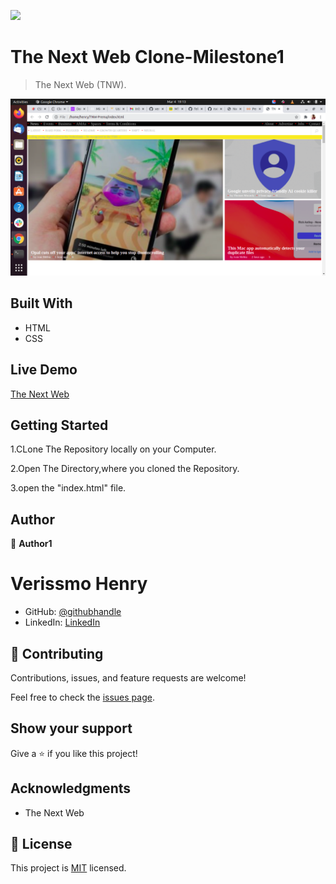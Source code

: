 ![](https://img.shields.io/badge/Microverse-blueviolet)

# The Next Web Clone-Milestone1

> The Next Web (TNW).

![screenshot](Assets/Images/th.png)


## Built With

- HTML
- CSS
## Live Demo

[The Next Web](https://verissimohenry.github.io/TNW-Prema/)


## Getting Started

1.CLone The Repository locally on your Computer.

2.Open The Directory,where you cloned the Repository.

3.open the "index.html" file.

## Author

👤 **Author1**
# Verissmo Henry
- GitHub: [@githubhandle](https://github.com/verissimohenry)
- LinkedIn: [LinkedIn](https://www.linkedin.com/in/henry-verissimo-618906167/)

## 🤝 Contributing

Contributions, issues, and feature requests are welcome!

Feel free to check the [issues page](https://github.com/verissimohenry/TNW-Prema/pull/1#partial-pull-merging).

## Show your support

Give a ⭐️ if you like this project!

## Acknowledgments

- The Next Web

## 📝 License

This project is [MIT](https://opensource.org/licenses/MIT) licensed.
